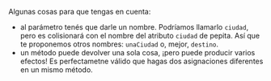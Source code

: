 Algunas cosas para que tengas en cuenta: 

* al parámetro tenés que darle un nombre. Podríamos llamarlo `ciudad`, pero es colisionará con el nombre del atributo `ciudad` de pepita. Así que te proponemos otros nombres: `unaCiudad` o, mejor, `destino`. 
* un método puede devolver una sola cosa, ¡pero puede producir varios efectos! Es perfectametne válido que hagas dos asignaciones diferentes en un mismo método. 
